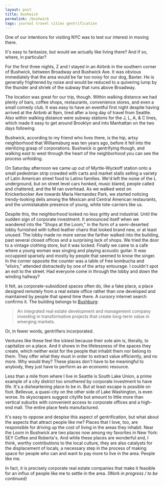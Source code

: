 ```yaml
---
layout: post
title: bushwick
permalink: /bushwick
tags: journal travel cities gentrification
---
```


One of our intentions for visiting NYC was to test our interest in moving there.
<!--more-->
It's easy to fantasize, but would we actually like living there?
And if so, where, in particular?

For the first three nights, Z and I stayed in an Airbnb in the southern corner of Bushwick, between Broadway and Bushwick Ave.
It was obvious immediately that the area would be far too noisy for our dog, Baxter.
He is generally frightened by noise and would be reduced to a quivering lump by the thunder and shriek of the subway that runs above Broadway.

The location was great for our trip, though.
Within walking distance we had plenty of bars, coffee shops, restaurants, convenience stores, and even a small comedy club.
It was easy to have an eventful first night despite having arrived at the Airbnb at 9pm, tired after a long day of travel from Seattle.
Also within walking distance were subway stations for the J, L, A, & C lines, which made it easy to get around Brooklyn and into Manhattan on the two days following.

Bushwick, according to my friend who lives there, is the hip, artsy neighborhood that Williamsburg was ten years ago, before it fell into the sterilizing grasp of corporations.
Bushwick is gentrifying though, and walking east to west through the heart of the neighborhood you can see the process unfolding.

On Saturday afternoon we came up out of Myrtle-Wyckoff station onto a small pedestrian strip crowded with carts and market stalls selling a variety of Latin American street food to Latino families.
We'd left the noise of the L underground, but on street level cars honked, music blared, people called and chattered, and the M ran overhead.
As we walked west on Knickerbocker Ave towards Maria Hernandez Park, we started noticing trendy-looking delis among the Mexican and Central American restaurants, and the unmistakable presence of young, white tote-carriers like us.

Despite this, the neighborhood looked no less gritty and industrial.
Until the sudden sign of corporate investment.
It announced itself when we wandered into the "Shops at the Loom," in the form of a semi-deserted lobby furnished with tufted leather chairs that looked brand new, or at least unused.
The lobby made no more sense the farther walked into the building, past several closed offices and a surprising lack of shops.
We tried the door to a vintage clothing store, but it was locked.
Finally we came to a cafe where a young woman was singing and playing acoustic guitar.
It was occuppied sparsely and mostly by people that seemed to know the singer.
In the corner opposite the counter was a table of free kombucha and "elixirs," attended distractedly by one of the artsy entourage.
I couldn't spot an exit to the street.
Had everyone come in through the lobby and down the winding hallway?

It felt, as corporate-subsidized spaces often do, like a fake place, a place designed remotely from a real estate office rather than one developed and maintained by people that spend time there.
A cursory internet search confirms it.
The building belongs to [Bushburg](https://www.bushburg.com/):

> An integrated real estate development and management company investing in transformative projects that create long-term value in emerging markets.

Or, in fewer words, gentrifiers incorporated.

Ventures like these feel the ickiest because their sole aim is, literally, to capitalize on a place.
And it shows in the lifelessness of the spaces they create, which neither exist for the people that inhabit them nor belong to them.
They offer what they must in order to extract value efficiently, and no more.
Why would they?
These places don't have to be meaningful to anybody, they just have to perform as an economic resource.

Less than a mile from where I live in Seattle is South Lake Union, a prime example of a city district too smothered by corporate investment to have life.
It's a disheartening place to be in.
But at least escape is possible on foot.
Bellevue, a quasi-city on the other side of Lake Washington, is even worse.
Its skyscrapers suggest citylife but amount to little more than vertical suburbs with convenient access to corporate offices and a high-end mall.
The entire place feels manufactured.

It's easy to oppose and despise this aspect of gentrification, but what about the aspects that attract people like me?
Places that I love, too, are responsible for driving up the cost of living in the areas they inhabit.
Near the Loom in Bushwick are two places now among my favorites in New York: SEY Coffee and Roberta's.
And while these places are wonderful and, I think, worthy contributions to the local culture, they are also catalysts for the displacement of locals, a necessary step in the process of making space for people who can and want to pay more to live in the area.
People like me.

In fact, it is precisely corporate real estate companies that make it feasible for an influx of people like me to settle in the area.
_(Work in progress / to be continued)_
